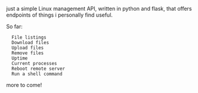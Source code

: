 just a simple Linux management API, written in python and flask, that offers endpoints of things i personally find useful.

So far:

      File listings
      Download files
      Upload files
      Remove files
      Uptime
      Current processes
      Reboot remote server
      Run a shell command


  more to come!
